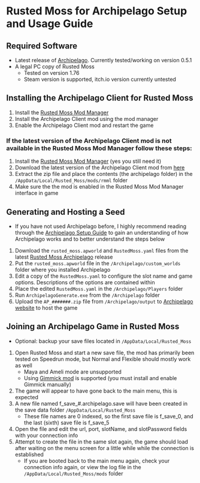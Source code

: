 # Rusted Moss for Archipelago Setup and Usage Guide

## Required Software
* Latest release of [Archipelago](https://github.com/ArchipelagoMW/Archipelago/releases). Currently tested/working on version 0.5.1
* A legal PC copy of Rusted Moss
   * Tested on version 1.76
   * Steam version is supported, itch.io version currently untested

## Installing the Archipelago Client for Rusted Moss
1. Install the [Rusted Moss Mod Manager](https://github.com/Harlem512/rm-mod-manager)
2. Install the Archipelago Client mod using the mod manager
3. Enable the Archipelago Client mod and restart the game

### If the latest version of the Archipelago Client mod is not available in the Rusted Moss Mod Manager follow these steps:
1. Install the [Rusted Moss Mod Manager](https://github.com/Harlem512/rm-mod-manager) (yes you still need it)
2. Download the latest version of the Archipelago Client mod from [here](https://github.com/dgrossmann144/RustedMossArchipelagoClient/releases/latest)
3. Extract the zip file and place the contents (the archipelago folder) in the `/AppData/Local/Rusted_Moss/mods/rmml` folder
4. Make sure the the mod is enabled in the Rusted Moss Mod Manager interface in game

## Generating and Hosting a Seed
* If you have not used Archipelago before, I highly recommend reading through the [Archipelago Setup Guide](https://archipelago.gg/tutorial/Archipelago/setup/en) to gain an understanding of how Archipelago works and to better understand the steps below
1. Download the `rusted_moss.apworld` and `RustedMoss.yaml` files from the latest [Rusted Moss Archipelago](https://github.com/dgrossmann144/Archipelago/releases) release
2. Put the `rusted_moss.apworld` file in the `/Archipelago/custom_worlds` folder where you installed Archipelago
3. Edit a copy of the `RustedMoss.yaml` to configure the slot name and game options. Descriptions of the options are contained within
4. Place the edited `RustedMoss.yaml` in the `/Archipelago/Players` folder
5. Run `ArchipelagoGenerate.exe` from the `/Archipelago` folder
6. Upload the `AP_#######.zip` file from `/Archipelago/output` to [Archipelago website](https://archipelago.gg/uploads) to host the game

## Joining an Archipelago Game in Rusted Moss
* Optional: backup your save files located in `/AppData/Local/Rusted_Moss`
1. Open Rusted Moss and start a new save file, the mod has primarily been tested on Speedrun mode, but Normal and Flexible should mostly work as well
   * Maya and Ameli mode are unsupported
   * Using [Gimmick mod](https://github.com/Harlem512/rm-mod-database#gimmick) is supported (you must install and enable Gimmick manually)
2. The game will appear to have gone back to the main menu, this is expected
3. A new file named f_save_#.archipelago.save will have been created in the save data folder `/AppData/Local/Rusted_Moss`
   * These file names are 0 indexed, so the first save file is f_save_0, and the last (sixth) save file is f_save_5
4. Open the file and edit the url, port, slotName, and slotPassword fields with your connection info
5. Attempt to create the file in the same slot again, the game should load after waiting on the menu screen for a little while while the connection is established
   * If you are booted back to the main menu again, check your connection info again, or view the log file in the `/AppData/Local/Rusted_Moss/mods` folder

